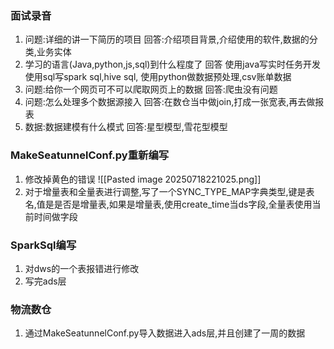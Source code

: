 ###  面试录音
1. 问题:详细的讲一下简历的项目
回答:介绍项目背景,介绍使用的软件,数据的分类,业务实体
2. 学习的语言(Java,python,js,sql)到什么程度了
回答
使用java写实时任务开发
使用sql写spark sql,hive sql,
使用python做数据预处理,csv账单数据
3. 问题:给你一个网页可不可以爬取网页上的数据
回答:爬虫没有问题
4. 问题:怎么处理多个数据源接入
回答:在数仓当中做join,打成一张宽表,再去做报表
5. 数据:数据建模有什么模式
回答:星型模型,雪花型模型


### MakeSeatunnelConf.py重新编写
1. 修改掉黄色的错误
![[Pasted image 20250718221025.png]]
2. 对于增量表和全量表进行调整,写了一个SYNC_TYPE_MAP字典类型,键是表名,值是是否是增量表,如果是增量表,使用create_time当ds字段,全量表使用当前时间做字段

### SparkSql编写
1. 对dws的一个表报错进行修改
2. 写完ads层

### 物流数仓
1. 通过MakeSeatunnelConf.py导入数据进入ads层,并且创建了一周的数据